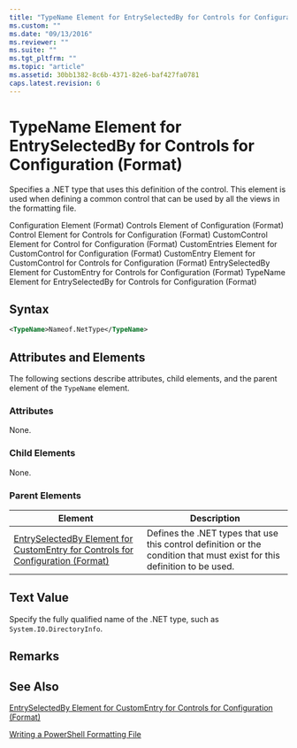 ```yaml
---
title: "TypeName Element for EntrySelectedBy for Controls for Configuration (Format) | Microsoft Docs"
ms.custom: ""
ms.date: "09/13/2016"
ms.reviewer: ""
ms.suite: ""
ms.tgt_pltfrm: ""
ms.topic: "article"
ms.assetid: 30bb1382-8c6b-4371-82e6-baf427fa0781
caps.latest.revision: 6
---
```

# TypeName Element for EntrySelectedBy for Controls for Configuration (Format)

Specifies a .NET type that uses this definition of the control. This element is used when defining a common control that can be used by all the views in the formatting file.

Configuration Element (Format)
Controls Element of Configuration (Format)
Control Element for Controls for Configuration (Format)
CustomControl Element for Control for Configuration (Format)
CustomEntries Element for CustomControl for Configuration (Format)
CustomEntry Element for CustomControl for Controls for Configuration (Format)
EntrySelectedBy Element for CustomEntry for Controls for Configuration (Format)
TypeName Element for EntrySelectedBy for Controls for Configuration (Format)

## Syntax

```xml
<TypeName>Nameof.NetType</TypeName>

```

## Attributes and Elements

The following sections describe attributes, child elements, and the parent element of the `TypeName` element.

### Attributes

None.

### Child Elements

None.

### Parent Elements

|Element|Description|
|-------------|-----------------|
|[EntrySelectedBy Element for CustomEntry for Controls for Configuration (Format)](./entryselectedby-element-for-customentry-for-controls-for-configuration-format.md)|Defines the .NET types that use this control definition or the condition that must exist for this definition to be used.|

## Text Value

Specify the fully qualified name of the .NET type, such as `System.IO.DirectoryInfo`.

## Remarks

## See Also

[EntrySelectedBy Element for CustomEntry for Controls for Configuration (Format)](./entryselectedby-element-for-customentry-for-controls-for-configuration-format.md)

[Writing a PowerShell Formatting File](./writing-a-powershell-formatting-file.md)
